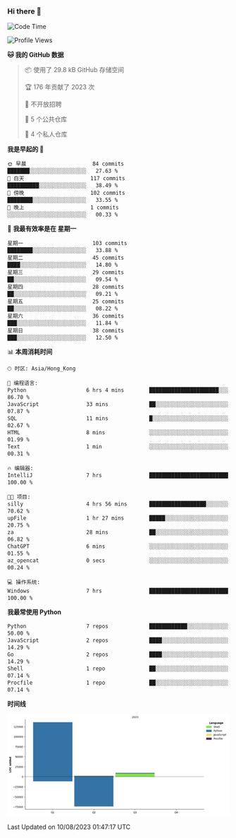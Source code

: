 ### Hi there 👋

<!--
**Mrzqd/Mrzqd** is a ✨ _special_ ✨ repository because its `README.md` (this file) appears on your GitHub profile.

Here are some ideas to get you started:

- 🔭 I’m currently working on ...
- 🌱 I’m currently learning ...
- 👯 I’m looking to collaborate on ...
- 🤔 I’m looking for help with ...
- 💬 Ask me about ...
- 📫 How to reach me: ...
- 😄 Pronouns: ...
- ⚡ Fun fact: ...
-->
<!--START_SECTION:waka-->
![Code Time](http://img.shields.io/badge/Code%20Time-125%20hrs%2015%20mins-blue)

![Profile Views](http://img.shields.io/badge/%E4%B8%AA%E4%BA%BA%E8%B5%84%E6%96%99%E8%A7%82%E7%9C%8B%E6%AC%A1%E6%95%B0-76-blue)

**🐱 我的 GitHub 数据** 

> 📦  使用了 29.8 kB GitHub 存储空间 
 > 
> 🏆 176 年贡献了 2023 次
 > 
> 🚫 不开放招聘
 > 
> 📜 5 个公共仓库 
 > 
> 🔑 4 个私人仓库 
 > 
**我是早起的 🐤** 

```text
🌞 早晨                     84 commits          ███████░░░░░░░░░░░░░░░░░░   27.63 % 
🌆 白天                     117 commits         ██████████░░░░░░░░░░░░░░░   38.49 % 
🌃 傍晚                     102 commits         ████████░░░░░░░░░░░░░░░░░   33.55 % 
🌙 晚上                     1 commits           ░░░░░░░░░░░░░░░░░░░░░░░░░   00.33 % 
```
📅 **我最有效率是在 星期一** 

```text
星期一                      103 commits         ████████░░░░░░░░░░░░░░░░░   33.88 % 
星期二                      45 commits          ████░░░░░░░░░░░░░░░░░░░░░   14.80 % 
星期三                      29 commits          ██░░░░░░░░░░░░░░░░░░░░░░░   09.54 % 
星期四                      28 commits          ██░░░░░░░░░░░░░░░░░░░░░░░   09.21 % 
星期五                      25 commits          ██░░░░░░░░░░░░░░░░░░░░░░░   08.22 % 
星期六                      36 commits          ███░░░░░░░░░░░░░░░░░░░░░░   11.84 % 
星期日                      38 commits          ███░░░░░░░░░░░░░░░░░░░░░░   12.50 % 
```


📊 **本周消耗时间** 

```text
🕑︎ 时区: Asia/Hong_Kong

💬 编程语言: 
Python                   6 hrs 4 mins        ██████████████████████░░░   86.70 % 
JavaScript               33 mins             ██░░░░░░░░░░░░░░░░░░░░░░░   07.87 % 
SQL                      11 mins             █░░░░░░░░░░░░░░░░░░░░░░░░   02.67 % 
HTML                     8 mins              ░░░░░░░░░░░░░░░░░░░░░░░░░   01.99 % 
Text                     1 min               ░░░░░░░░░░░░░░░░░░░░░░░░░   00.31 % 

🔥 编辑器: 
IntelliJ                 7 hrs               █████████████████████████   100.00 % 

🐱‍💻 项目: 
silly                    4 hrs 56 mins       ██████████████████░░░░░░░   70.62 % 
upFile                   1 hr 27 mins        █████░░░░░░░░░░░░░░░░░░░░   20.75 % 
za                       28 mins             ██░░░░░░░░░░░░░░░░░░░░░░░   06.82 % 
ChatGPT                  6 mins              ░░░░░░░░░░░░░░░░░░░░░░░░░   01.55 % 
az_opencat               0 secs              ░░░░░░░░░░░░░░░░░░░░░░░░░   00.24 % 

💻 操作系统: 
Windows                  7 hrs               █████████████████████████   100.00 % 
```

**我最常使用 Python** 

```text
Python                   7 repos             ████████████░░░░░░░░░░░░░   50.00 % 
JavaScript               2 repos             ████░░░░░░░░░░░░░░░░░░░░░   14.29 % 
Go                       2 repos             ████░░░░░░░░░░░░░░░░░░░░░   14.29 % 
Shell                    1 repo              ██░░░░░░░░░░░░░░░░░░░░░░░   07.14 % 
Procfile                 1 repo              ██░░░░░░░░░░░░░░░░░░░░░░░   07.14 % 
```



**时间线**

![Lines of Code chart](https://raw.githubusercontent.com/Mrzqd/Mrzqd/main/assets/bar_graph.png)


 Last Updated on 10/08/2023 01:47:17 UTC
<!--END_SECTION:waka-->
